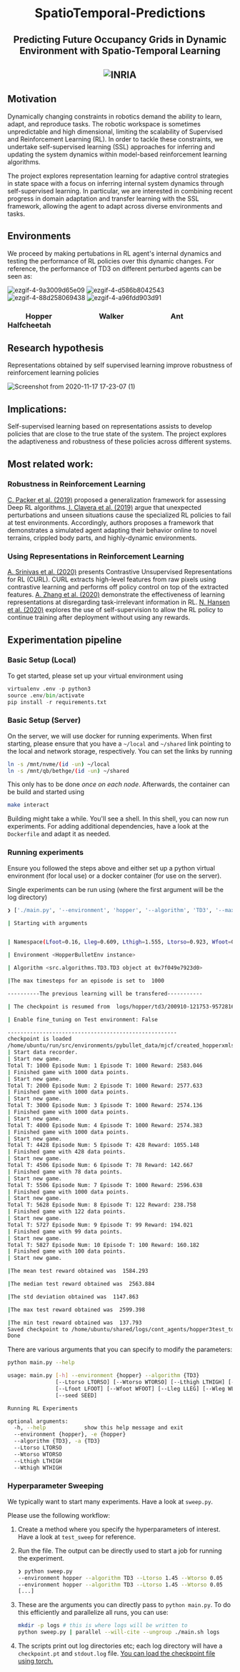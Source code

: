 #  <div align="center"> SpatioTemporal-Predictions </div>

##  <div align="center"> Predicting Future Occupancy Grids in Dynamic Environment with Spatio-Temporal Learning  </div>                      

##  <div align="center">  ![INRIA](https://github.com/ksm26/SpatioTemporal-Predictions/blob/master/images/Inria.jpg=1200*500)  </div>


## Motivation

Dynamically changing constraints in robotics demand the ability to learn, adapt, and reproduce tasks. The robotic workspace is sometimes unpredictable and high dimensional, limiting the scalability of Supervised and Reinforcement Learning (RL). In order to tackle these constraints, we undertake self-supervised learning (SSL) approaches for inferring and updating the system dynamics within model-based reinforcement learning algorithms. 

The project explores representation learning for adaptive control strategies in state space with a focus on inferring internal system dynamics through self-supervised learning. In particular, we are interested in combining recent progress in domain adaptation and transfer learning with the SSL framework, allowing  the agent to adapt across diverse environments and tasks.  

## Environments
We proceed by making pertubations in RL agent's internal dynamics and testing the performance of RL policies over this dynamic changes. For reference, the performance of TD3 on different perturbed agents can be seen as:
 
![ezgif-4-9a3009d65e09](https://user-images.githubusercontent.com/24546547/99555041-2a980e80-29c0-11eb-9cd2-d5f0ac69c3e2.gif)
![ezgif-4-d586b8042543](https://user-images.githubusercontent.com/24546547/99555089-35eb3a00-29c0-11eb-8ecd-24c3bb9cde36.gif)
![ezgif-4-88d258069438](https://user-images.githubusercontent.com/24546547/99555100-397ec100-29c0-11eb-9d85-36a3ca9c6b60.gif)
![ezgif-4-a96fdd903d91](https://user-images.githubusercontent.com/24546547/99555115-3daade80-29c0-11eb-80b0-5075bff435ec.gif)


### &emsp; &emsp; Hopper &emsp; &emsp; &emsp; &emsp;  &emsp; Walker &emsp; &emsp; &emsp; &emsp; &emsp; Ant &emsp; &emsp; &emsp; &emsp; &emsp; Halfcheetah

## Research hypothesis 

Representations obtained by self supervised learning improve robustness of reinforcement learning policies

![Screenshot from 2020-11-17 17-23-07 (1)](https://user-images.githubusercontent.com/24546547/99554045-1273bf80-29bf-11eb-98a8-ac5131d0eaa1.gif)


## Implications: 

Self-supervised learning based on representations assists to develop policies that are close to the true state of the system. The project explores the adaptiveness and robustness of these policies across different systems.  

## Most related work: 
### Robustness in Reinforcement Learning

<a href="https://bair.berkeley.edu/blog/2019/03/18/rl-generalization/">C. Packer et al. (2019)</a> proposed a generalization framework for assessing Deep RL algorithms.<a href="https://arxiv.org/pdf/1803.11347.pdf"> I. Clavera et al. (2019)</a> argue that unexpected perturbations and unseen situations cause the specialized RL policies to fail at test environments. Accordingly, authors proposes a framework that demonstrates a simulated agent adapting their behavior online to novel terrains, crippled body parts, and highly-dynamic environments. 

### Using Representations in Reinforcement Learning
<a href="https://arxiv.org/pdf/2004.04136.pdf">A. Srinivas et al. (2020)</a> presents Contrastive Unsupervised Representations for RL (CURL). CURL extracts high-level features from raw pixels using contrastive learning and performs off policy control on top of the extracted features. <a href="https://arxiv.org/pdf/2006.10742.pdf">A. Zhang et al. (2020)</a> demonstrate the effectiveness of learning representations at disregarding task-irrelevant information in RL. <a href="https://arxiv.org/pdf/2007.04309.pdf">N. Hansen et al. (2020)</a> explores the use of self-supervision to allow the RL policy to continue training after deployment without using any rewards.

## Experimentation pipeline

### Basic Setup (Local)

To get started, please set up your virtual environment using

``` python
virtualenv .env -p python3
source .env/bin/activate
pip install -r requirements.txt
```

### Basic Setup (Server)

On the server, we will use docker for running experiments.
When first starting, please ensure that you have a `~/local` and `~/shared` link pointing to the local and network storage, respectively. You can set the links by running

``` bash
ln -s /mnt/nvme/(id -un) ~/local
ln -s /mnt/qb/bethge/(id -un) ~/shared
```

This only has to be done *once on each node*.
Afterwards, the container can be build and started using

``` bash
make interact 
```

Building might take a while. You'll see a shell. In this shell, you can now run experiments.
For adding additional dependencies, have a look at the `Dockerfile` and adapt it as needed.

### Running experiments

Ensure you followed the steps above and either set up a python virtual environment (for local use) or a docker container (for use on the server).

Single experiments can be run using (where the first argument will be the log directory)

``` bash
❯ ['./main.py', '--environment', 'hopper', '--algorithm', 'TD3', '--max_timesteps', '10000', '--start_timesteps', '1000', '--eval_freq', '50', '--resume', 'logs/hopper/td3/200910-121753-957281654/checkpoint.pt', '--fine_tuning', '0', '--config_file', 'None', '--render', '0', '--lowlimit', '0.5', '--highlimit', '1.5', '--Wtorso', '0.037', '--Wthigh', '0.036', '--Wleg', '0.025', '--Wfoot', '0.057', '--Ltorso', '0.923', '--Lthigh', '1.555', '--Lleg', '0.609', '--Lfoot', '0.16', '--logdir', '/home/ubuntu/shared/logs/cont_agents/hopper3test_td3/200918-054157-051298797']

| Starting with arguments 


| Namespace(Lfoot=0.16, Lleg=0.609, Lthigh=1.555, Ltorso=0.923, Wfoot=0.057, Wleg=0.025, Wthigh=0.036, Wtorso=0.037, actor_lr=0.0003, algorithm='TD3', batch_size=256, config_file='/home/ubuntu/run/src/environments/pybullet_data/mjcf/created_hopperxmls/hopperhx5ox2nb.xml', critic_lr=0.0003, device='cuda', environment='hopper', eval_freq=50, evaluate=True, expl_noise=0.1, fine_tuning='0', gamma=0.99, h1_dim=400, h2_dim=300, highlimit=1.5, justname=None, logdir='/home/ubuntu/shared/logs/cont_agents/hopper3test_td3/200918-054157-051298797', lowlimit=0.5, max_timesteps=10000, noise_clip=0.5, policy_freq=2, policy_noise=0.2, render=0, resume='logs/hopper/td3/200910-121753-957281654/checkpoint.pt', start_timesteps=1000, tau_value=0.005)

| Environment <HopperBulletEnv instance>

| Algorithm <src.algorithms.TD3.TD3 object at 0x7f049e7923d0>

|The max timesteps for an episode is set to  1000

----------The previous learning will be transfered-----------

| The checkpoint is resumed from  logs/hopper/td3/200910-121753-957281654/checkpoint.pt

| Enable fine_tuning on Test environment: False 

-----------------------------------------------------
checkpoint is loaded
/home/ubuntu/run/src/environments/pybullet_data/mjcf/created_hopperxmls/hopperhx5ox2nb.xml
| Start data recorder.
| Start new game.
Total T: 1000 Episode Num: 1 Episode T: 1000 Reward: 2583.046
| Finished game with 1000 data points.
| Start new game.
Total T: 2000 Episode Num: 2 Episode T: 1000 Reward: 2577.633
| Finished game with 1000 data points.
| Start new game.
Total T: 3000 Episode Num: 3 Episode T: 1000 Reward: 2574.136
| Finished game with 1000 data points.
| Start new game.
Total T: 4000 Episode Num: 4 Episode T: 1000 Reward: 2574.383
| Finished game with 1000 data points.
| Start new game.
Total T: 4428 Episode Num: 5 Episode T: 428 Reward: 1055.148
| Finished game with 428 data points.
| Start new game.
Total T: 4506 Episode Num: 6 Episode T: 78 Reward: 142.667
| Finished game with 78 data points.
| Start new game.
Total T: 5506 Episode Num: 7 Episode T: 1000 Reward: 2596.638
| Finished game with 1000 data points.
| Start new game.
Total T: 5628 Episode Num: 8 Episode T: 122 Reward: 238.758
| Finished game with 122 data points.
| Start new game.
Total T: 5727 Episode Num: 9 Episode T: 99 Reward: 194.021
| Finished game with 99 data points.
| Start new game.
Total T: 5827 Episode Num: 10 Episode T: 100 Reward: 160.182
| Finished game with 100 data points.
| Start new game.

|The mean test reward obtained was  1584.293

|The median test reward obtained was  2563.884

|The std deviation obtained was  1147.863

|The max test reward obtained was  2599.398

|The min test reward obtained was  137.793
Saved checkpoint to /home/ubuntu/shared/logs/cont_agents/hopper3test_td3/200918-054157-051298797/checkpoint.pt
Done
```

There are various arguments that you can specify to modify the parameters:

``` bash
python main.py --help

usage: main.py [-h] --environment {hopper} --algorithm {TD3}
               [--Ltorso LTORSO] [--Wtorso WTORSO] [--Lthigh LTHIGH] [--Wthigh WTHIGH] 
               [--Lfoot LFOOT] [--Wfoot WFOOT] [--Lleg LLEG] [--Wleg WLEG]
               [--seed SEED]

Running RL Experiments

optional arguments:
  -h, --help            show this help message and exit
  --environment {hopper}, -e {hopper}
  --algorithm {TD3}, -a {TD3}
  --Ltorso LTORSO
  --Wtorso WTORSO
  --Lthigh LTHIGH
  --Wthigh WTHIGH       
```

### Hyperparameter Sweeping

We typically want to start many experiments.
Have a look at `sweep.py`.

Please use the following workflow:

1. Create a method where you specify the hyperparameters of interest.
   Have a look at `test_sweep` for reference.

2. Run the file. The output can be directly used to start a job for running the experiment.

    ``` bash
    ❯ python sweep.py 
    --environment hopper --algorithm TD3 --Ltorso 1.45 --Wtorso 0.05
    --environment hopper --algorithm TD3 --Ltorso 1.45 --Wtorso 0.05
    [...]
    ```
3. These are the arguments you can directly pass to `python main.py`. To do this efficiently and parallelize all runs, you can use:

    ``` bash
    mkdir -p logs # this is where logs will be written to
    python sweep.py | parallel --will-cite --ungroup ./main.sh logs
    ```
4. The scripts print out log directories etc; each log directory will have a `checkpoint.pt` and `stdout.log` file. [You can load the checkpoint file using torch.](https://pytorch.org/docs/stable/torch.html?highlight=torch%20load#torch.load)

